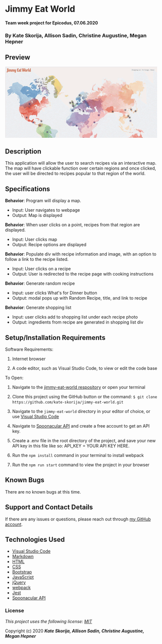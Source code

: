 # Jimmy Eat World

#### Team week project for Epicodus, 07.06.2020

### By Kate Skorija, Allison Sadin, Christine Augustine, Megan Hepner

## Preview

![Jimmy Eat World](./assets/images/world.gif)

## Description 

This application will allow the user to search recipes via an interactive map. The map will have clickable function over certain regions and once clicked, the user will be directed to recipes popular to that region of the world. 

## Specifications

**Behavior**: Program will display a map.
  * Input: User navigates to webpage
  * Output: Map is displayed

**Behavior**: When user clicks on a point, recipes from that region are displayed.
  * Input: User clicks map
  * Output: Recipe options are displayed

  **Behavior**: Populate div with recipe information and image, with an option to follow a link to the recipe listed.
  * Input: User clicks on a recipe
  * Output: User is redirected to the recipe page with cooking instructions

**Behavior**: Generate random recipe
 * Input: user clicks What's for Dinner button
 * Output: modal pops up with Random Recipe, title, and link to recipe

**Behavior**: Generate shopping list
 * Input: user clicks add to shopping list under each recipe photo
 * Output: ingredients from recipe are generated in shopping list div

## Setup/Installation Requirements

Software Requirements:

1.  Internet browser

2.  A code editor, such as Visual Studio Code, to view or edit the code base

To Open:

1.  Navigate to the [jimmy-eat-world respository](https://github.com/kate-skorija/jimmy-eat-world) or open your terminal

2. Clone this project using the GitHub button or the command:
`$ git clone https://github.com/kate-skorija/jimmy-eat-world.git`

3. Navigate to the `jimmy-eat-world` directory in your editor of choice, or use [Visual Studio Code](https://code.visualstudio.com/)

4. Navigate to [Spoonacular API](https://spoonacular.com/food-api) and create a free account to get an API key. 

5. Create a .env file in the root directory of the project, and save your new API key in this file like so: API_KEY = YOUR API KEY HERE.

6. Run the `npm install` command in your terminal to install webpack

7. Run the `npm run start` command to view the project in your browser 

## Known Bugs

There are no known bugs at this time.

## Support and Contact Details

If there are any issues or questions, please reach out through [my GitHub account](https://github.com/kate-skorija). 

## Technologies Used

*  [Visual Studio Code](https://code.visualstudio.com/)
*  [Markdown](https://daringfireball.net/projects/markdown/)
*  [HTML](https://developer.mozilla.org/en-US/docs/Web/Guide/HTML/HTML5)
*  [CSS](https://developer.mozilla.org/en-US/docs/Glossary/CSS)
*  [Bootstrap](https://developer.mozilla.org/en-US/docs/Glossary/Bootstrap)
*  [JavaScript](https://developer.mozilla.org/en-US/docs/Web/JavaScript)
*  [jQuery](https://developer.mozilla.org/en-US/docs/Glossary/jQuery)
*  [webpack](https://webpack.js.org/)
*  [Jest](https://jestjs.io/en/)
*  [Spoonacular API](https://api.spoonacular.com)

### License

*This project uses the following license: [MIT](https://opensource.org/licenses/MIT)*

Copyright (c) 2020 **_Kate Skorija, Allison Sadin, Christine Augustine, Megan Hepner_**